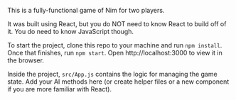 This is a fully-functional game of Nim for two players.

It was built using React, but you do NOT need to know React to build off of it.  You do need to know JavaScript though.

To start the project, clone this repo to your machine and run `npm install`.  Once that finishes, run `npm start`.  Open http://localhost:3000 to view it in the browser.

Inside the project, `src/App.js` contains the logic for managing the game state.  Add your AI methods here (or create helper files or a new component if you are more familiar with React).